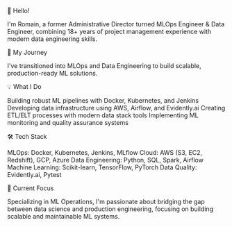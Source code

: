 👋 Hello!

I'm Romain, a former Administrative Director turned MLOps Engineer & Data Engineer, combining 18+ years of project management experience with modern data engineering skills.

🔄 My Journey

I've transitioned into MLOps and Data Engineering to build scalable, production-ready ML solutions.

💡 What I Do

Building robust ML pipelines with Docker, Kubernetes, and Jenkins
Developing data infrastructure using AWS, Airflow, and Evidently.ai
Creating ETL/ELT processes with modern data stack tools
Implementing ML monitoring and quality assurance systems

🛠 Tech Stack

MLOps: Docker, Kubernetes, Jenkins, MLflow
Cloud: AWS (S3, EC2, Redshift), GCP, Azure
Data Engineering: Python, SQL, Spark, Airflow
Machine Learning: Scikit-learn, TensorFlow, PyTorch
Data Quality: Evidently.ai, Pytest

🎯 Current Focus

Specializing in ML Operations, I'm passionate about bridging the gap between data science and production engineering, focusing on building scalable and maintainable ML systems.
